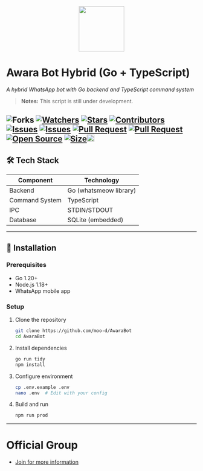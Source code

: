 
<div align="center"><img src="https://files.catbox.moe/ugs4hj.jpg" width="120"></div>

# Awara Bot Hybrid (Go + TypeScript)
 
*A hybrid WhatsApp bot with Go backend and TypeScript command system*
> **Notes:** This script is still under development.

<img title="Forks" src="https://img.shields.io/github/forks/moo-d/AwaraBot?label=Forks&color=blue&style=flat-square"></a>
<a href="https://github.com/moo-d/AwaraBot/watchers"><img title="Watchers" src="https://img.shields.io/github/watchers/moo-d/AwaraBot?label=Watchers&color=green&style=flat-square"></a>
<a href="https://github.com/moo-d/AwaraBot/stargazers"><img title="Stars" src="https://img.shields.io/github/stars/moo-d/AwaraBot?label=Stars&color=yellow&style=flat-square"></a>
<a href="https://github.com/moo-d/AwaraBot/graphs/contributors"><img title="Contributors" src="https://img.shields.io/github/contributors/moo-d/AwaraBot?label=Contributors&color=blue&style=flat-square"></a>
<a href="https://github.com/moo-d/AwaraBot/issues"><img title="Issues" src="https://img.shields.io/github/issues/moo-d/AwaraBot?label=Issues&color=success&style=flat-square"></a>
<a href="https://github.com/moo-d/AwaraBot/issues?q=is%3Aissue+is%3Aclosed"><img title="Issues" src="https://img.shields.io/github/issues-closed/moo-d/AwaraBot?label=Issues&color=red&style=flat-square"></a>
<a href="https://github.com/moo-d/AwaraBot/pulls"><img title="Pull Request" src="https://img.shields.io/github/issues-pr/moo-d/AwaraBot?label=PullRequest&color=success&style=flat-square"></a>
<a href="https://github.com/moo-d/AwaraBot/pulls?q=is%3Apr+is%3Aclosed"><img title="Pull Request" src="https://img.shields.io/github/issues-pr-closed/moo-d/AwaraBot?label=PullRequest&color=red&style=flat-square"></a>
<a href="https://github.com/moo-d/AwaraBot"><img title="Open Source" src="https://badges.frapsoft.com/os/v2/open-source.svg?v=103"></a>
<a href="https://github.com/moo-d/AwaraBot/"><img title="Size" src="https://img.shields.io/github/repo-size/moo-d/AwaraBot?style=flat-square&color=green"></a><a href="https://github.com/moo-d/AwaraBot/graphs/commit-activity"><img height="20" src="https://img.shields.io/badge/Maintained%3F-yes-green.svg"></a>&nbsp;&nbsp;
---
<!--## 🔥 Features -->

## 🛠️ Tech Stack

| Component       | Technology               |
|-----------------|--------------------------|
| Backend         | Go (whatsmeow library)   |
| Command System  | TypeScript               |
| IPC             | STDIN/STDOUT             |
| Database        | SQLite (embedded)        |
---
## 🚀 Installation

### Prerequisites
- Go 1.20+
- Node.js 1.18+
- WhatsApp mobile app

### Setup
1. Clone the repository
   ```bash
   git clone https://github.com/moo-d/AwaraBot
   cd AwaraBot
   ```

2. Install dependencies
   ```bash
   go run tidy
   npm install
   ```

3. Configure environment
   ```bash
   cp .env.example .env
   nano .env  # Edit with your config
   ```

4. Build and run
   ```bash
   npm run prod
   ```
---
# Official Group
- [Join for more information ](https://chat.whatsapp.com/L1xOwYMceo64Ff8958Q1rT)
